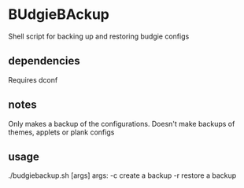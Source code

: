 # BUdgieBAckup

Shell script for backing up and restoring budgie configs

## dependencies

Requires dconf

## notes

Only makes a backup of the configurations. Doesn't make backups of themes, applets or plank configs

## usage

./budgiebackup.sh [args] <filename>
args:
  -c  create a backup
  -r  restore a backup
